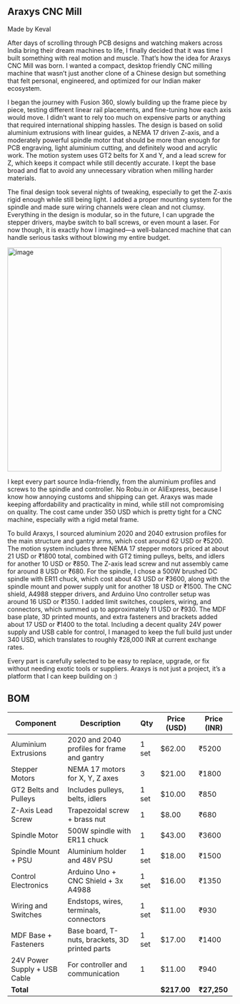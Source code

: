 ## Araxys CNC Mill
Made by Keval

After days of scrolling through PCB designs and watching makers across India bring their dream machines to life, I finally decided that it was time I built something with real motion and muscle. That’s how the idea for Araxys CNC Mill was born. I wanted a compact, desktop friendly CNC milling machine that wasn’t just another clone of a Chinese design but something that felt personal, engineered, and optimized for our Indian maker ecosystem.


I began the journey with Fusion 360, slowly building up the frame piece by piece, testing different linear rail placements, and fine-tuning how each axis would move. I didn’t want to rely too much on expensive parts or anything that required international shipping hassles. The design is based on solid aluminium extrusions with linear guides, a NEMA 17 driven Z-axis, and a moderately powerful spindle motor that should be more than enough for PCB engraving, light aluminium cutting, and definitely wood and acrylic work. The motion system uses GT2 belts for X and Y, and a lead screw for Z, which keeps it compact while still decently accurate. I kept the base broad and flat to avoid any unnecessary vibration when milling harder materials.

The final design took several nights of tweaking, especially to get the Z-axis rigid enough while still being light. I added a proper mounting system for the spindle and made sure wiring channels were clean and not clumsy. Everything in the design is modular, so in the future, I can upgrade the stepper drivers, maybe switch to ball screws, or even mount a laser. For now though, it is exactly how I imagined—a well-balanced machine that can handle serious tasks without blowing my entire budget.


<img width="479" height="502" alt="image" src="https://github.com/user-attachments/assets/73db2881-2269-4d71-b76d-f8b77a926814" />





I kept every part source India-friendly, from the aluminium profiles and screws to the spindle and controller. No Robu.in or AliExpress, because I know how annoying customs and shipping can get. Araxys was made keeping affordability and practicality in mind, while still not compromising on quality. The cost came under 350 USD which is pretty tight for a CNC machine, especially with a rigid metal frame.

To build Araxys, I sourced aluminium 2020 and 2040 extrusion profiles for the main structure and gantry arms, which cost around 62 USD or ₹5200. The motion system includes three NEMA 17 stepper motors priced at about 21 USD or ₹1800 total, combined with GT2 timing pulleys, belts, and idlers for another 10 USD or ₹850. The Z-axis lead screw and nut assembly came for around 8 USD or ₹680. For the spindle, I chose a 500W brushed DC spindle with ER11 chuck, which cost about 43 USD or ₹3600, along with the spindle mount and power supply unit for another 18 USD or ₹1500. The CNC shield, A4988 stepper drivers, and Arduino Uno controller setup was around 16 USD or ₹1350. I added limit switches, couplers, wiring, and connectors, which summed up to approximately 11 USD or ₹930. The MDF base plate, 3D printed mounts, and extra fasteners and brackets added about 17 USD or ₹1400 to the total. Including a decent quality 24V power supply and USB cable for control, I managed to keep the full build just under 340 USD, which translates to roughly ₹28,000 INR at current exchange rates.

Every part is carefully selected to be easy to replace, upgrade, or fix without needing exotic tools or suppliers. Araxys is not just a project, it’s a platform that I can keep building on :)



## BOM

| Component                    | Description                                    | Qty   |Price (USD)  | Price (INR) |
| ---------------------------- | ---------------------------------------------- | ----- |------------ | ----------- |
| Aluminium Extrusions         | 2020 and 2040 profiles for frame and gantry    | 1 set | $62.00      | ₹5200       |
| Stepper Motors               | NEMA 17 motors for X, Y, Z axes                | 3     | $21.00      | ₹1800       |
| GT2 Belts and Pulleys        | Includes pulleys, belts, idlers                | 1 set | $10.00      | ₹850        |
| Z-Axis Lead Screw            | Trapezoidal screw + brass nut                  | 1     | $8.00       | ₹680        |
| Spindle Motor                | 500W spindle with ER11 chuck                   | 1     | $43.00      | ₹3600       |
| Spindle Mount + PSU          | Aluminium holder and 48V PSU                   | 1 set | $18.00      | ₹1500       |
| Control Electronics          | Arduino Uno + CNC Shield + 3x A4988            | 1 set | $16.00      | ₹1350       |
| Wiring and Switches          | Endstops, wires, terminals, connectors         | 1 set | $11.00      | ₹930        |
| MDF Base + Fasteners         | Base board, T-nuts, brackets, 3D printed parts | 1 set | $17.00      | ₹1400       |
| 24V Power Supply + USB Cable | For controller and communication               | 1     | $11.00      | ₹940        |
| **Total**                    |                                                |       | **$217.00** | **₹27,250** |



